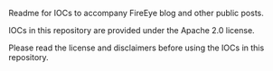 Readme for IOCs to accompany FireEye blog and other public posts.

IOCs in this repository are provided under the Apache 2.0 license.

Please read the license and disclaimers before using the IOCs in this repository.
